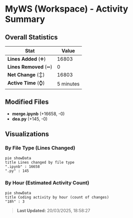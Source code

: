 # MyWS (Workspace) - Activity Summary 

## Overall Statistics

| Stat                   | Value                                                             |
| ---------------------- | ----------------------------------------------------------------- |
| **Lines Added** (➕)   | 16803                                          |
| **Lines Removed** (➖) | 0                                        |
| **Net Change** (↕)    | 16803                |
| **Active Time** (⌚)   | 5 minutes |


## Modified Files
- **merge.ipynb** (+16658, -0)
- **dea.py** (+145, -0)

## Visualizations

### By File Type (Lines Changed)

```mermaid
pie showData
title Lines changed by file type
".ipynb" : 16658
".py" : 145
```

### By Hour (Estimated Activity Count)

```mermaid
pie showData
title Coding activity by hour (count of changes)
"18h" : 3
```


> **Last Updated:** 20/03/2025, 18:58:27